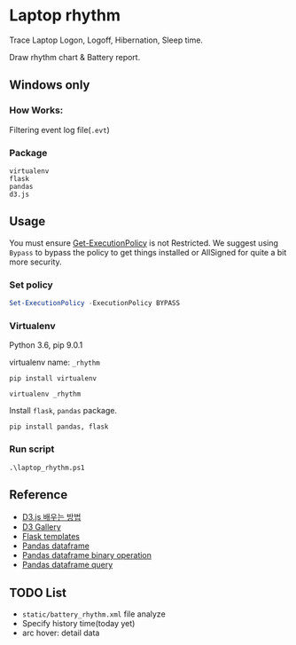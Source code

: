# Laptop rhythm

Trace Laptop Logon, Logoff, Hibernation, Sleep time.

Draw rhythm chart & Battery report.

## Windows only

### How Works:

Filtering event log file(`.evt`)

### Package

```
virtualenv
flask
pandas
d3.js
```

## Usage

You must ensure [Get-ExecutionPolicy](//technet.microsoft.com/ko-KR/library/hh847748.aspx) is not Restricted. We suggest using `Bypass` to bypass the policy to get things installed or AllSigned for quite a bit more security.

### Set policy

```powershell
Set-ExecutionPolicy -ExecutionPolicy BYPASS
```

### Virtualenv

Python 3.6, pip 9.0.1

virtualenv name: `_rhythm`

```
pip install virtualenv

virtualenv _rhythm
```

Install `flask`, `pandas` package.

```
pip install pandas, flask
```

### Run script

```
.\laptop_rhythm.ps1
```

## Reference

- [D3.js 배우는 방법](//mobicon.tistory.com/275)  
- [D3 Gallery](//github.com/d3/d3/wiki/Gallery)  
- [Flask templates](//flask.pocoo.org/docs/0.12/templating/)  
- [Pandas dataframe](//pandas.pydata.org/pandas-docs/stable/generated/pandas.DataFrame.html)  
- [Pandas dataframe binary operation](//pandas.pydata.org/pandas-docs/stable/api.html#id4)  
- [Pandas dataframe query](//pandas.pydata.org/pandas-docs/stable/generated/pandas.DataFrame.query.html)

## TODO List

- `static/battery_rhythm.xml` file analyze  
- Specify history time(today yet)  
- arc hover: detail data